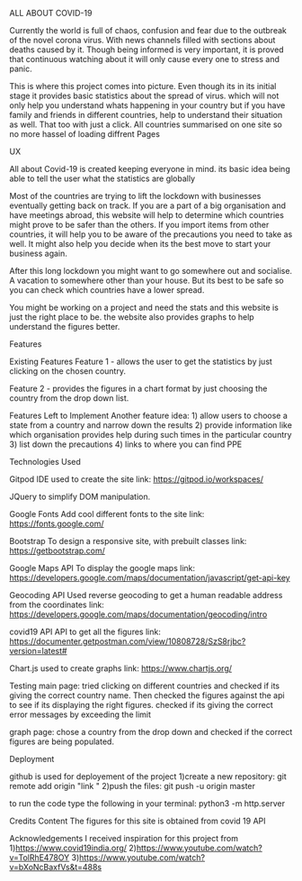 ALL ABOUT COVID-19

Currently the world is full of chaos, confusion and fear due to the outbreak
of the novel corona virus. With news channels filled with sections about deaths
caused by it. Though being informed is very important, it is proved that continuous
watching about it will only cause every one to stress and panic. 

This is where this project comes into picture. Even though its in its initial stage
it provides basic statistics about the spread of virus. which will not only help you
understand whats happening in your country but if you have family and friends in 
different countries, help to understand their situation as well. That too with just a 
click. All countries summarised on one site so no more hassel of loading diffrent Pages


UX

All about Covid-19 is created keeping everyone in mind. its basic idea being able to
tell the user what the statistics are globally

Most of the countries are trying to lift the lockdown with businesses eventually 
getting back on track. If you are a part of a big organisation and have meetings 
abroad, this website will help to determine which countries might prove 
to be safer than the others. If you import items from other countries, it will help 
you to be aware of the precautions you need to take as well. It might also help you 
decide when its the best move to start your business again.

After this long lockdown you might want to go somewhere out and socialise. A vacation 
to somewhere other than your house. But its best to be safe so you can check which 
countries have a lower spread.  

You might be working on a project and need the stats and this website is just the right
place to be. the website also provides graphs to help understand the figures better.



Features

Existing Features
Feature 1 - allows the user to get the statistics by just clicking on the chosen 
country.

Feature 2 - provides the figures in a chart format by just choosing the country 
from the drop down list.

Features Left to Implement
Another feature idea: 1) allow users to choose a state from a country and narrow 
                        down the results
                      2) provide information like which organisation provides help 
                        during such times in the particular country
                      3) list down the precautions 
                      4) links to where you can find PPE




Technologies Used

Gitpod
IDE used to create the site
link: https://gitpod.io/workspaces/

JQuery
to simplify DOM manipulation.

Google Fonts
Add cool different fonts to the site
link: https://fonts.google.com/

Bootstrap
To design a responsive site, with prebuilt classes
link: https://getbootstrap.com/

Google Maps API
To display the google maps 
link: https://developers.google.com/maps/documentation/javascript/get-api-key

Geocoding API
Used reverse geocoding to get a human readable address from the coordinates
link: https://developers.google.com/maps/documentation/geocoding/intro 

covid19 API
API to get all the figures
link: https://documenter.getpostman.com/view/10808728/SzS8rjbc?version=latest#

Chart.js
used to create graphs
link: https://www.chartjs.org/

Testing
main page: tried clicking on different countries and checked if its giving the 
correct country name.
Then checked the figures against the api to see if its displaying the right figures.
checked if its giving the correct error messages by exceeding the limit

graph page: chose a country from the drop down and checked if the correct figures are 
being populated.

Deployment

github is used for deployement of the project
1)create a new repository: git remote add origin "link "
2)push the files: git push -u origin master


to run the code type the following in your terminal:
python3 -m http.server

Credits
Content
The figures for this site is obtained from covid 19 API

Acknowledgements
I received inspiration for this project from 
1)https://www.covid19india.org/
2)https://www.youtube.com/watch?v=TolRhE478OY
3)https://www.youtube.com/watch?v=bXoNcBaxfVs&t=488s
